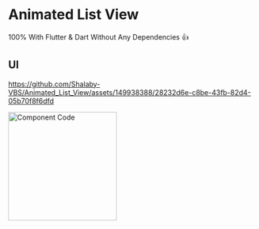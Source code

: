 # Animated List View

100% With Flutter & Dart Without Any Dependencies 👍

## UI


https://github.com/Shalaby-VBS/Animated_List_View/assets/149938388/28232d6e-c8be-43fb-82d4-05b70f8f6dfd


<img width="219" alt="Component Code" src="https://github.com/Shalaby-VBS/Animated_List_View/assets/149938388/cad40d2d-ad18-4c83-a9a5-4d63eab0facb">
